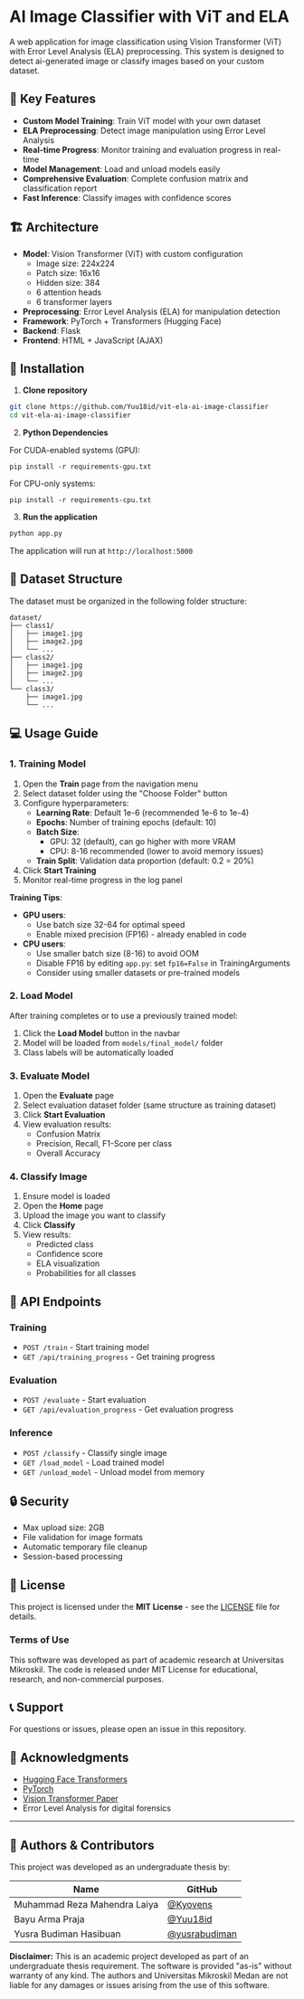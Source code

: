 # AI Image Classifier with ViT and ELA

A web application for image classification using Vision Transformer (ViT) with Error Level Analysis (ELA) preprocessing. This system is designed to detect ai-generated image or classify images based on your custom dataset.

## 🌟 Key Features

- **Custom Model Training**: Train ViT model with your own dataset
- **ELA Preprocessing**: Detect image manipulation using Error Level Analysis
- **Real-time Progress**: Monitor training and evaluation progress in real-time
- **Model Management**: Load and unload models easily
- **Comprehensive Evaluation**: Complete confusion matrix and classification report
- **Fast Inference**: Classify images with confidence scores

## 🏗️ Architecture

- **Model**: Vision Transformer (ViT) with custom configuration
  - Image size: 224x224
  - Patch size: 16x16
  - Hidden size: 384
  - 6 attention heads
  - 6 transformer layers
- **Preprocessing**: Error Level Analysis (ELA) for manipulation detection
- **Framework**: PyTorch + Transformers (Hugging Face)
- **Backend**: Flask
- **Frontend**: HTML + JavaScript (AJAX)

## 🚀 Installation

1. **Clone repository**
```bash
git clone https://github.com/Yuu18id/vit-ela-ai-image-classifier
cd vit-ela-ai-image-classifier
```

2. **Python Dependencies**

For CUDA-enabled systems (GPU):
```
pip install -r requirements-gpu.txt
```

For CPU-only systems:
```
pip install -r requirements-cpu.txt
```

3. **Run the application**
```bash
python app.py
```

The application will run at `http://localhost:5000`

## 📁 Dataset Structure

The dataset must be organized in the following folder structure:

```
dataset/
├── class1/
│   ├── image1.jpg
│   ├── image2.jpg
│   └── ...
├── class2/
│   ├── image1.jpg
│   ├── image2.jpg
│   └── ...
└── class3/
    ├── image1.jpg
    └── ...
```

## 💻 Usage Guide

### 1. Training Model

1. Open the **Train** page from the navigation menu
2. Select dataset folder using the "Choose Folder" button
3. Configure hyperparameters:
   - **Learning Rate**: Default 1e-6 (recommended 1e-6 to 1e-4)
   - **Epochs**: Number of training epochs (default: 10)
   - **Batch Size**: 
     - GPU: 32 (default), can go higher with more VRAM
     - CPU: 8-16 recommended (lower to avoid memory issues)
   - **Train Split**: Validation data proportion (default: 0.2 = 20%)
4. Click **Start Training**
5. Monitor real-time progress in the log panel

**Training Tips**:
- **GPU users**: 
  - Use batch size 32-64 for optimal speed
  - Enable mixed precision (FP16) - already enabled in code
- **CPU users**: 
  - Use smaller batch size (8-16) to avoid OOM
  - Disable FP16 by editing `app.py`: set `fp16=False` in TrainingArguments
  - Consider using smaller datasets or pre-trained models

### 2. Load Model

After training completes or to use a previously trained model:
1. Click the **Load Model** button in the navbar
2. Model will be loaded from `models/final_model/` folder
3. Class labels will be automatically loaded

### 3. Evaluate Model

1. Open the **Evaluate** page
2. Select evaluation dataset folder (same structure as training dataset)
3. Click **Start Evaluation**
4. View evaluation results:
   - Confusion Matrix
   - Precision, Recall, F1-Score per class
   - Overall Accuracy

### 4. Classify Image

1. Ensure model is loaded
2. Open the **Home** page
3. Upload the image you want to classify
4. Click **Classify**
5. View results:
   - Predicted class
   - Confidence score
   - ELA visualization
   - Probabilities for all classes

## 🔧 API Endpoints

### Training
- `POST /train` - Start training model
- `GET /api/training_progress` - Get training progress

### Evaluation
- `POST /evaluate` - Start evaluation
- `GET /api/evaluation_progress` - Get evaluation progress

### Inference
- `POST /classify` - Classify single image
- `GET /load_model` - Load trained model
- `GET /unload_model` - Unload model from memory

## 🔒 Security

- Max upload size: 2GB
- File validation for image formats
- Automatic temporary file cleanup
- Session-based processing

## 📝 License

This project is licensed under the **MIT License** - see the [LICENSE](LICENSE) file for details.

### Terms of Use

This software was developed as part of academic research at Universitas Mikroskil. The code is released under MIT License for educational, research, and non-commercial purposes.

## 📞 Support

For questions or issues, please open an issue in this repository.

## 🙏 Acknowledgments

- [Hugging Face Transformers](https://huggingface.co/transformers/)
- [PyTorch](https://pytorch.org/)
- [Vision Transformer Paper](https://arxiv.org/abs/2010.11929)
- Error Level Analysis for digital forensics

---

## 👥 Authors & Contributors

This project was developed as an undergraduate thesis by:

| Name |GitHub |
|------|--------|
| Muhammad Reza Mahendra Laiya |[@Kyovens](https://github.com/Kyovens) |
| Bayu Arma Praja |[@Yuu18id](https://github.com/Yuu18id) |
| Yusra Budiman Hasibuan |[@yusrabudiman](https://github.com/yusrabudiman) |


**Disclaimer:** This is an academic project developed as part of an undergraduate thesis requirement. The software is provided "as-is" without warranty of any kind. The authors and Universitas Mikroskil Medan are not liable for any damages or issues arising from the use of this software.







